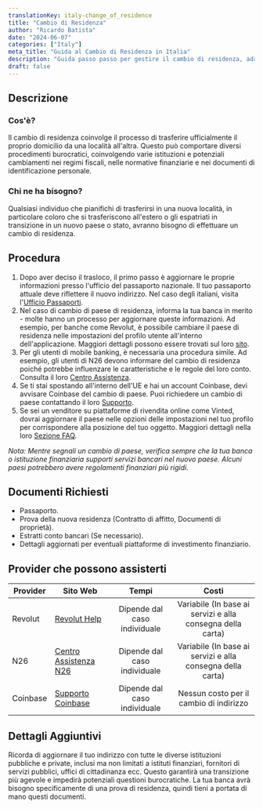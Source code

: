 ```yaml
---
translationKey: italy-change_of_residence
title: "Cambio di Residenza"
author: "Ricardo Batista"
date: "2024-06-07"
categories: ["Italy"]
meta_title: "Guida al Cambio di Residenza in Italia"
description: "Guida passo passo per gestire il cambio di residenza, adattarsi alle nuove normative finanziarie e aggiornare i propri dettagli con i fornitori di servizi."
draft: false
---
```


## Descrizione
### Cos'è?
Il cambio di residenza coinvolge il processo di trasferire ufficialmente il proprio domicilio da una località all'altra. Questo può comportare diversi procedimenti burocratici, coinvolgendo varie istituzioni e potenziali cambiamenti nei regimi fiscali, nelle normative finanziarie e nei documenti di identificazione personale.
### Chi ne ha bisogno?
Qualsiasi individuo che pianifichi di trasferirsi in una nuova località, in particolare coloro che si trasferiscono all'estero o gli espatriati in transizione in un nuovo paese o stato, avranno bisogno di effettuare un cambio di residenza.

## Procedura
1. Dopo aver deciso il trasloco, il primo passo è aggiornare le proprie informazioni presso l'ufficio del passaporto nazionale. Il tuo passaporto attuale deve riflettere il nuovo indirizzo. Nel caso degli italiani, visita l'[Ufficio Passaporti](https://poliziadistato.it/articolo/191/).
2. Nel caso di cambio di paese di residenza, informa la tua banca in merito - molte hanno un processo per aggiornare queste informazioni. Ad esempio, per banche come Revolut, è possibile cambiare il paese di residenza nelle impostazioni del profilo utente all'interno dell'applicazione. Maggiori dettagli possono essere trovati sul loro [sito](https://www.revolut.com/help).
3. Per gli utenti di mobile banking, è necessaria una procedura simile. Ad esempio, gli utenti di N26 devono informare del cambio di residenza poiché potrebbe influenzare le caratteristiche e le regole del loro conto. Consulta il loro [Centro Assistenza](https://support.n26.com/en-eu/account-and-personal-details/personal-information/update-my-personal-information).
4. Se ti stai spostando all'interno dell'UE e hai un account Coinbase, devi avvisare Coinbase del cambio di paese. Puoi richiedere un cambio di paese contattando il loro [Supporto](https://help.coinbase.com/).
5. Se sei un venditore su piattaforme di rivendita online come Vinted, dovrai aggiornare il paese nelle opzioni delle impostazioni nel tuo profilo per corrispondere alla posizione del tuo oggetto. Maggiori dettagli nella loro [Sezione FAQ](https://www.vinted.com/member/41333902-faq).

*Nota: Mentre segnali un cambio di paese, verifica sempre che la tua banca o istituzione finanziaria supporti servizi bancari nel nuovo paese. Alcuni paesi potrebbero avere regolamenti finanziari più rigidi.*

## Documenti Richiesti
- Passaporto.
- Prova della nuova residenza (Contratto di affitto, Documenti di proprietà).
- Estratti conto bancari (Se necessario).
- Dettagli aggiornati per eventuali piattaforme di investimento finanziario.

## Provider che possono assisterti

| Provider      |     Sito Web     |     Tempi    |       Costi      |
| --------------- | --------------- |  :-------------: | :-------------: |
| Revolut      |  [Revolut Help](https://www.revolut.com/help)       |      Dipende dal caso individuale      |        Variabile (In base ai servizi e alla consegna della carta)      |
| N26 | [Centro Assistenza N26](https://support.n26.com/en-eu/account-and-personal-details/personal-information/update-my-personal-information) | Dipende dal caso individuale | Variabile (In base ai servizi e alla consegna della carta) |
| Coinbase | [Supporto Coinbase](https://help.coinbase.com/) | Dipende dal caso individuale | Nessun costo per il cambio di indirizzo |

## Dettagli Aggiuntivi
Ricorda di aggiornare il tuo indirizzo con tutte le diverse istituzioni pubbliche e private, inclusi ma non limitati a istituti finanziari, fornitori di servizi pubblici, uffici di cittadinanza ecc. Questo garantirà una transizione più agevole e impedirà potenziali questioni burocratiche. La tua banca avrà bisogno specificamente di una prova di residenza, quindi tieni a portata di mano questi documenti.